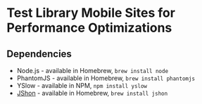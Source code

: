 # Test Library Mobile Sites for Performance Optimizations

## Dependencies

- Node.js - available in Homebrew, ```brew install node```
- PhantomJS - available in Homebrew, ```brew install phantomjs```
- YSlow - available in NPM, ```npm install yslow```
- [JShon](http://kmkeen.com/jshon/) - available in Homebrew, ```brew install jshon```
